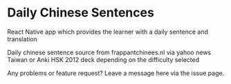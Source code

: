 # Daily Chinese Sentences
React Native app which provides the learner with a daily sentence and translation

Daily chinese sentence source from frappantchinees.nl via yahoo news Taiwan or Anki HSK 2012 deck depending on the 
difficulty selected 

Any problems or feature request? Leave a message here via the issue page.
